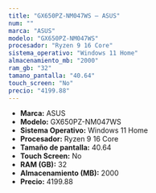 ```yaml
---
title: "GX650PZ-NM047WS — ASUS"
num: ""
marca: "ASUS"
modelo: "GX650PZ-NM047WS"
procesador: "Ryzen 9 16 Core"
sistema_operativo: "Windows 11 Home"
almacenamiento_mb: "2000"
ram_gb: "32"
tamano_pantalla: "40.64"
touch_screen: "No"
precio: "4199.88"
---
```

<ul>
<li><strong>Marca:</strong> ASUS</li>
<li><strong>Modelo:</strong> GX650PZ-NM047WS</li>
<li><strong>Sistema Operativo:</strong> Windows 11 Home</li>
<li><strong>Procesador:</strong> Ryzen 9 16 Core </li>
<li><strong>Tamaño de pantalla:</strong> 40.64</li>
<li><strong>Touch Screen:</strong> No</li>
<li><strong>RAM (GB):</strong> 32</li>
<li><strong>Almacenamiento (MB):</strong> 2000</li>
<li><strong>Precio:</strong> 4199.88</li>
</ul>